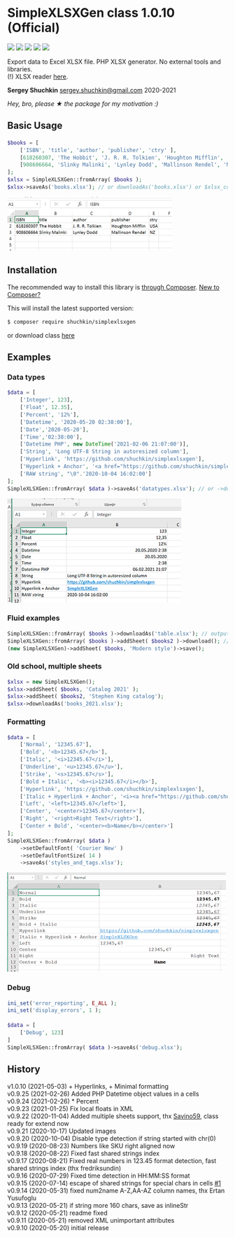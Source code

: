 # SimpleXLSXGen class 1.0.10 (Official)
[<img src="https://img.shields.io/endpoint.svg?url=https%3A%2F%2Fshieldsio-patreon.herokuapp.com%2Fshuchkin" />](https://www.patreon.com/shuchkin) [<img src="https://img.shields.io/github/license/shuchkin/simplexlsxgen" />](https://github.com/shuchkin/simplexlsxgen/blob/master/license.md) [<img src="https://img.shields.io/github/stars/shuchkin/simplexlsxgen" />](https://github.com/shuchkin/simplexlsxgen/stargazers) [<img src="https://img.shields.io/github/forks/shuchkin/simplexlsxgen" />](https://github.com/shuchkin/simplexlsxgen/network) [<img src="https://img.shields.io/github/issues/shuchkin/simplexlsxgen" />](https://github.com/shuchkin/simplexlsxgen/issues)

Export data to Excel XLSX file. PHP XLSX generator. No external tools and libraries.<br/>
(!) XLSX reader [here](https://github.com/shuchkin/simplexlsx).  

**Sergey Shuchkin** <sergey.shuchkin@gmail.com> 2020-2021<br/>

*Hey, bro, please ★ the package for my motivation :)* 

## Basic Usage
```php
$books = [
    ['ISBN', 'title', 'author', 'publisher', 'ctry' ],
    [618260307, 'The Hobbit', 'J. R. R. Tolkien', 'Houghton Mifflin', 'USA'],
    [908606664, 'Slinky Malinki', 'Lynley Dodd', 'Mallinson Rendel', 'NZ']
];
$xlsx = SimpleXLSXGen::fromArray( $books );
$xlsx->saveAs('books.xlsx'); // or downloadAs('books.xlsx') or $xlsx_content = (string) $xlsx 
```
![XLSX screenshot](books.png)

## Installation
The recommended way to install this library is [through Composer](https://getcomposer.org).
[New to Composer?](https://getcomposer.org/doc/00-intro.md)

This will install the latest supported version:
```bash
$ composer require shuchkin/simplexlsxgen
```
or download class [here](https://github.com/shuchkin/simplexlsxgen/blob/master/src/SimpleXLSXGen.php)

## Examples
### Data types
```php
$data = [
    ['Integer', 123],
    ['Float', 12.35],
    ['Percent', '12%'],
    ['Datetime', '2020-05-20 02:38:00'],
    ['Date','2020-05-20'],
    ['Time','02:38:00'],
    ['Datetime PHP', new DateTime('2021-02-06 21:07:00')],
    ['String', 'Long UTF-8 String in autoresized column'],
	['Hyperlink', 'https://github.com/shuchkin/simplexlsxgen'],
	['Hyperlink + Anchor', '<a href="https://github.com/shuchkin/simplexlsxgen">SimpleXLSXGen</a>'],
    ['RAW string', "\0".'2020-10-04 16:02:00']
];
SimpleXLSXGen::fromArray( $data )->saveAs('datatypes.xlsx'); // or ->downloadAs('datatypes.xlsx');
```
![XLSX screenshot](datatypes.png)
### Fluid examples
```php
SimpleXLSXGen::fromArray( $books )->downloadAs('table.xlsx'); // output to browser for download
SimpleXLSXGen::fromArray( $books )->addSheet( $books2 )->download(); // multiple sheets
(new SimpleXLSXGen)->addSheet( $books, 'Modern style')->save();
```
### Old school, multiple sheets
```php
$xlsx = new SimpleXLSXGen();
$xlsx->addSheet( $books, 'Catalog 2021' );
$xlsx->addSheet( $books2, 'Stephen King catalog');
$xlsx->downloadAs('books_2021.xlsx');
```
### Formatting
```php
$data = [
	['Normal', '12345.67'],
	['Bold', '<b>12345.67</b>'],
	['Italic', '<i>12345.67</i>'],
	['Underline', '<u>12345.67</u>'],
	['Strike', '<s>12345.67</s>'],
	['Bold + Italic', '<b><i>12345.67</i></b>'],
	['Hyperlink', 'https://github.com/shuchkin/simplexlsxgen'],
	['Italic + Hyperlink + Anchor', '<i><a href="https://github.com/shuchkin/simplexlsxgen">SimpleXLSXGen</a></i>'],
	['Left', '<left>12345.67</left>'],
	['Center', '<center>12345.67</center>'],
	['Right', '<right>Right Text</right>'],
	['Center + Bold', '<center><b>Name</b></center>']
];
SimpleXLSXGen::fromArray( $data )
	->setDefaultFont( 'Courier New' )
	->setDefaultFontSize( 14 )
	->saveAs('styles_and_tags.xlsx');
```
![XLSX screenshot](styles.png)
### Debug
```php
ini_set('error_reporting', E_ALL );
ini_set('display_errors', 1 );

$data = [
    ['Debug', 123]
]
SimpleXLSXGen::fromArray( $data )->saveAs('debug.xlsx');
```


## History
v1.0.10 (2021-05-03) + Hyperlinks, + Minimal formatting<br/>
v0.9.25 (2021-02-26) Added PHP Datetime object values in a cells<br/>
v0.9.24 (2021-02-26) * Percent<br/>
v0.9.23 (2021-01-25) Fix local floats in XML<br/>
v0.9.22 (2020-11-04) Added multiple sheets support, thx [Savino59](https://github.com/Savino59), class ready for extend now<br/> 
v0.9.21 (2020-10-17) Updated images<br/>
v0.9.20 (2020-10-04) Disable type detection if string started with chr(0)<br/>
v0.9.19 (2020-08-23) Numbers like SKU right aligned now<br/>
v0.9.18 (2020-08-22) Fixed fast shared strings index<br/> 
v0.9.17 (2020-08-21) Fixed real numbers in 123.45 format detection, fast shared strings index (thx fredriksundin)<br/> 
v0.9.16 (2020-07-29) Fixed time detection in HH:MM:SS format<br/>
v0.9.15 (2020-07-14) escape of shared strings for special chars in cells [#1](https://github.com/shuchkin/simplexlsxgen/issues/1) <br/>
v0.9.14 (2020-05-31) fixed num2name A-Z,AA-AZ column names, thx Ertan Yusufoglu<br/>
v0.9.13 (2020-05-21) if string more 160 chars, save as inlineStr<br/>
v0.9.12 (2020-05-21) readme fixed<br/>
v0.9.11 (2020-05-21) removed XML unimportant attributes<br/>
v0.9.10 (2020-05-20) initial release